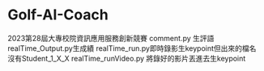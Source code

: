 # Golf-AI-Coach
 2023第28屆大專校院資訊應用服務創新競賽
 comment.py 生評語
 realTime_Output.py生成績
 realTime_run.py即時錄影生keypoint但出來的檔名沒有Student_1_X_X
 realTime_runVideo.py 將錄好的影片丟進去生keypoint